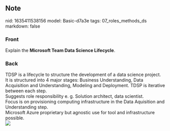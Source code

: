 ## Note
nid: 1635411538156
model: Basic-d7a3e
tags: 07_roles_methods_ds
markdown: false

### Front
Explain the <b>Microsoft Team Data Science Lifecycle</b>.

### Back
<div>TDSP is a lifecycle to structure the development of a data science project.</div><div>
</div><div>It is structured into 4 major stages: Business Understanding, Data Acquisition and Understanding, Modeling and Deployment. TDSP is iterative between each step.</div><div>
</div><div>Suggests role responsibility e. g. Solution architect, data scientist.
</div><div>
</div><div>Focus is on provisioning computing infrastructure in the Data Aquisition and Understanding step.</div><div>
</div><div>Microsoft Azure proprietary but agnostic use for tool and infrastructure possible.</div><div>
</div><div><img src="paste-46dd4fcf031cb41033b887fb54a135467091b37c.jpg">
</div>
